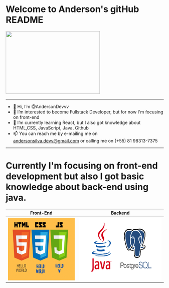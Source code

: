 # Welcome to Anderson's gitHub README
<img src="https://github.com/AndersonDevv/ReadMe/blob/main/helloWorld1.gif" width="300" height="200"> 

***
- 👋 Hi, I’m @AndersonDevvv
- 👀 I’m interested to become Fullstack Developer, but for now I'm focusing on front-end 
- 🌱 I’m currently learning React, but I also got knowledge about HTML,CSS, JavaScript, Java, Github
- 📫 You can reach me by e-mailing me on andersonsilva.devv@gmail.com or calling me on (+55) 81 98313-7375

___

# Currently I'm focusing on front-end development but also I got basic knowledge about back-end using java.

Front-End | Backend 
------------ | -------------
<img src="https://github.com/AndersonDevv/ReadMe/blob/main/frontEnd.gif" width="" height="200">| <img src="https://github.com/AndersonDevv/ReadMe/blob/main/postgresJava.png" width="400" height="200">




<!---
AndersonDevvv/AndersonDevvv is a ✨ special ✨ repository because its `README.md` (this file) appears on your GitHub profile.
You can click the Preview link to take a look at your changes.
Created by Anderson Silva using https://guides.github.com/features/mastering-markdown/
--->
